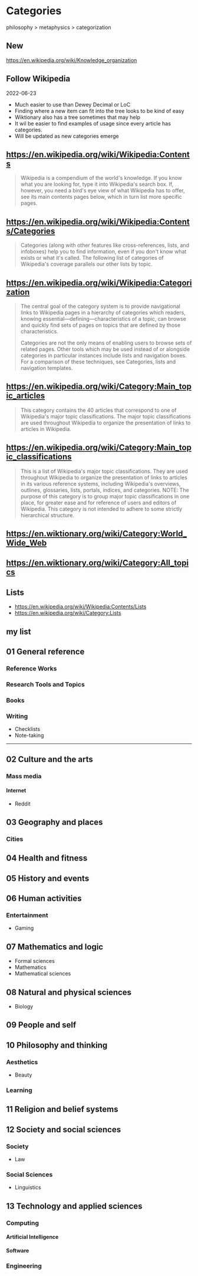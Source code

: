 # Categories

philosophy > metaphysics > categorization

## New

https://en.wikipedia.org/wiki/Knowledge_organization


## Follow Wikipedia

2022-06-23

* Much easier to use than Dewey Decimal or LoC
* Finding where a new item can fit into the tree looks to be kind of easy
* Wiktionary also has a tree sometimes that may help
* It wil be easier to find examples of usage since every article has categories.
* Will be updated as new categories emerge

## https://en.wikipedia.org/wiki/Wikipedia:Contents

> Wikipedia is a compendium of the world's knowledge. If you know what you are looking for, type it into Wikipedia's search box. If, however, you need a bird's eye view of what Wikipedia has to offer, see its main contents pages below, which in turn list more specific pages.


## https://en.wikipedia.org/wiki/Wikipedia:Contents/Categories

> Categories (along with other features like cross-references, lists, and infoboxes) help you to find information, even if you don't know what exists or what it's called. The following list of categories of Wikipedia's coverage parallels our other lists by topic.

## https://en.wikipedia.org/wiki/Wikipedia:Categorization

>The central goal of the category system is to provide navigational links to Wikipedia pages in a hierarchy of categories which readers, knowing essential—defining—characteristics of a topic, can browse and quickly find sets of pages on topics that are defined by those characteristics.
>
>Categories are not the only means of enabling users to browse sets of related pages. Other tools which may be used instead of or alongside categories in particular instances include lists and navigation boxes. For a comparison of these techniques, see Categories, lists and navigation templates.

## https://en.wikipedia.org/wiki/Category:Main_topic_articles

> This category contains the 40 articles that correspond to one of Wikipedia's major topic classifications. The major topic classifications are used throughout Wikipedia to organize the presentation of links to articles in Wikipedia.

## https://en.wikipedia.org/wiki/Category:Main_topic_classifications

> This is a list of Wikipedia's major topic classifications. They are used throughout Wikipedia to organize the presentation of links to articles in its various reference systems, including Wikipedia's overviews, outlines, glossaries, lists, portals, indices, and categories. NOTE: The purpose of this category is to group major topic classifications in one place, for greater ease and for reference of users and editors of Wikipedia. This category is not intended to adhere to some strictly hierarchical structure.

## https://en.wiktionary.org/wiki/Category:World_Wide_Web

## https://en.wiktionary.org/wiki/Category:All_topics

## Lists

* https://en.wikipedia.org/wiki/Wikipedia:Contents/Lists
* https://en.wikipedia.org/wiki/Category:Lists

## my list


## 01 General reference

### Reference Works


### Research Tools and Topics

### Books


### Writing

* Checklists
* Note-taking

***

## 02 Culture and the arts

### Mass media

#### Internet

* Reddit

## 03 Geography and places

### Cities

## 04 Health and fitness

## 05 History and events

## 06 Human activities

### Entertainment

* Gaming

## 07 Mathematics and logic

* Formal sciences
* Mathematics
* Mathematical sciences

## 08 Natural and physical sciences

* Biology

## 09 People and self




## 10 Philosophy and thinking

### Aesthetics

* Beauty

### Learning

## 11 Religion and belief systems

## 12 Society and social sciences

### Society

* Law

### Social Sciences

* Linguistics

## 13 Technology and applied sciences

### Computing

#### Artificial Intelligence

#### Software

### Engineering

